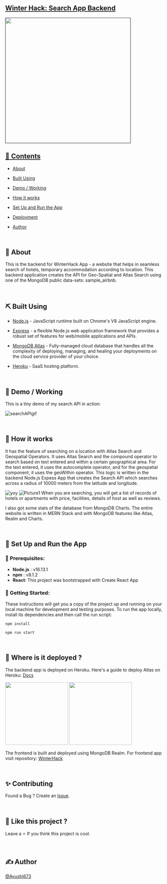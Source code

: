 
<p>
<a  href=""  rel="noopener">
</p>
<h2>Winter Hack: Search App Backend</h2>

</p>

<img src="https://www.techomoro.com/wp-content/uploads/2021/04/mongodb-atlas-express-backend-copy.jpg" width="400">


## 📝 Contents

  

-  [About](#about)

-  [Built Using](#built_using)

-  [Demo / Working](#demo)

-  [How it works](#working)

-  [Set Up and Run the App](#usage)

-  [Deployment](#deployment)

-  [Author](#author)
<br/>


## 🌻 About <a name = "about"></a>

This is the backend for WinterHack App - a website that helps in seamless search of hotels, temporary accommodation according to location.
This backend application creates the API for Geo-Spatial and Atlas Search using one of the MongoDB public data-sets: sample_airbnb.

<br/>


## ⛏️ Built Using <a name = "built_using"></a>


-  [Node.js](https://nodejs.org/en/) - JavaScript runtime built on Chrome's V8 JavaScript engine.

-  [Express](https://github.com/aria2/aria2) - a flexible Node.js web application framework that provides a robust set of features for web/mobile applications and APIs.

-  [MongoDB Atlas](https://www.mongodb.com/atlas/database) - Fully-managed cloud database that handles all the complexity of deploying, managing, and healing your deployments on the cloud service provider of your choice.

-  [Heroku](https://www.heroku.com/) - SaaS hosting platform.


<br/>

## 🎥 Demo / Working <a name = "demo"></a>

This is a tiny demo of my search API in action:



![searchAPIgif](https://user-images.githubusercontent.com/59119265/149759468-b65b2263-f5be-4fc4-ac7a-016587b1e65f.gif)


<br/>

## 💭 How it works <a name = "working"></a>

 

It has the feature of searching on a location with Atlas Search and Geospatial Operators. It uses Atlas Search and the compound operator to search based on text entered and within a certain geographical area. For the text entered, it uses the autocomplete operator, and for the geospatial component, it uses the geoWithin operator. This logic is written in the backend Node.js Expess App that creates the Search API which searches across a radius of 10000 meters from the latitude and longitude. 

![yoy](https://www.thepolyglotdeveloper.com/uploads/2020/08/mongodb-atlas-search-index.png)
![Picture1](https://user-images.githubusercontent.com/59119265/149762963-c24d4718-4a5b-429a-8cd1-b57177c2ba78.png)
When you are searching, you will get a list of records of hotels or apartments with price, facilities, details of host as well as reviews. 



I also got some stats of the database from MongoDB Charts.
The entire website is written in MERN Stack and with MongoDB features like Atlas, Realm and Charts.

<br/>


## 🎈 Set Up and Run the App <a name = "usage"></a>

### 💬 Prerequisites:

- **Node.js** :  v16.13.1
- **npm** :  v8.1.2
- **React**: This project was bootstrapped with Create React App 



### 💬 Getting Started:
These instructions will get you a copy of the project up and running on your local machine for development and testing purposes. To run the app locally, install its dependencies and then call the run script:
```
npm install
```
```
npm run start
```
<br/>



## 🚀 Where is it deployed ?<a name = "deployment"></a>


The backend app is deployed on Heroku. Here's a guide to deploy Atlas on Heroku: [Docs](https://www.mongodb.com/developer/how-to/use-atlas-on-heroku/)

<p float="left">
  <img src="https://res.cloudinary.com/practicaldev/image/fetch/s--7f5GjxUW--/c_limit%2Cf_auto%2Cfl_progressive%2Cq_auto%2Cw_880/https://thepracticaldev.s3.amazonaws.com/i/c29t9uc8roz8g9rddbqs.png" width="200"/>
  <img src="https://assets-global.website-files.com/5f1c75e63b2f950eb473d3e4/603c5eb831820c3ce6a8f057_603a1586fa052d17fc2a6929_MongoDBAtlas.png" width="200" />
</p>

The frontend is built and deployed using MongoDB Realm. For frontend app visit repository: [WinterHack](https://github.com/Ayushi673/WinterHack)


<br/>


  ## ✨ Contributing

Found a Bug ? Create an [Issue](https://github.com/Ayushi673/WinterHack/issues).

<br/>

## 💖 Like this project ?

Leave a ⭐ If you think this project is cool.

<br/>

## ✍️ Author <a name = "author"></a>
[@Ayushi673](https://github.com/Ayushi673) 
